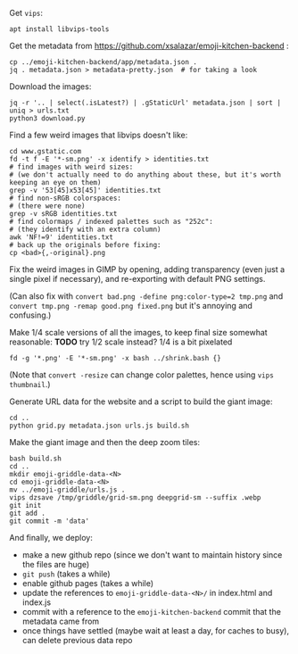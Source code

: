 Get `vips`:

    apt install libvips-tools

Get the metadata from https://github.com/xsalazar/emoji-kitchen-backend :

    cp ../emoji-kitchen-backend/app/metadata.json .
    jq . metadata.json > metadata-pretty.json  # for taking a look

Download the images:

    jq -r '.. | select(.isLatest?) | .gStaticUrl' metadata.json | sort | uniq > urls.txt
    python3 download.py

Find a few weird images that libvips doesn't like:

    cd www.gstatic.com
    fd -t f -E '*-sm.png' -x identify > identities.txt
    # find images with weird sizes:
    # (we don't actually need to do anything about these, but it's worth keeping an eye on them)
    grep -v '53[45]x53[45]' identities.txt
    # find non-sRGB colorspaces:
    # (there were none)
    grep -v sRGB identities.txt
    # find colormaps / indexed palettes such as "252c":
    # (they identify with an extra column)
    awk 'NF!=9' identities.txt
    # back up the originals before fixing:
    cp <bad>{,-original}.png

Fix the weird images in GIMP by opening, adding transparency (even just a single pixel if necessary), and re-exporting with default PNG settings.

(Can also fix with `convert bad.png -define png:color-type=2 tmp.png` and `convert tmp.png -remap good.png fixed.png` but it's annoying and confusing.)

Make 1/4 scale versions of all the images, to keep final size somewhat reasonable:
**TODO** try 1/2 scale instead? 1/4 is a bit pixelated

    fd -g '*.png' -E '*-sm.png' -x bash ../shrink.bash {}

(Note that `convert -resize` can change color palettes, hence using `vips thumbnail`.)

Generate URL data for the website and a script to build the giant image:

    cd ..
    python grid.py metadata.json urls.js build.sh

Make the giant image and then the deep zoom tiles:

    bash build.sh
    cd ..
    mkdir emoji-griddle-data-<N>
    cd emoji-griddle-data-<N>
    mv ../emoji-griddle/urls.js .
    vips dzsave /tmp/griddle/grid-sm.png deepgrid-sm --suffix .webp
    git init
    git add .
    git commit -m 'data'

And finally, we deploy:

- make a new github repo (since we don't want to maintain history since the files are huge)
- `git push` (takes a while)
- enable github pages (takes a while)
- update the references to `emoji-griddle-data-<N>/` in index.html and index.js
- commit with a reference to the `emoji-kitchen-backend` commit that the metadata came from
- once things have settled (maybe wait at least a day, for caches to busy), can delete previous data repo
